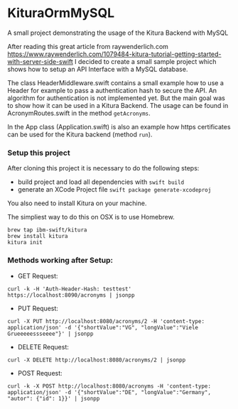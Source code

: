 # KituraOrmMySQL
A small project demonstrating the usage of the Kitura Backend with MySQL

After reading this great article from raywenderlich.com https://www.raywenderlich.com/1079484-kitura-tutorial-getting-started-with-server-side-swift I decided to create a small sample project which shows how to setup an API Interface with a MySQL database. 

The class HeaderMiddleware.swift contains a small example how to use a Header for example to pass a authentication hash to secure the API. An algorithm for authentication is not implemented yet. But the main goal was to show how it can be used in a Kitura Backend. The usage can be found in AcronymRoutes.swift in the method `getAcronyms`. 

In the App class (Application.swift) is also an example how https certificates can be used for the Kitura backend (method `run`). 

### Setup this project

After cloning this project it is necessary to do the following steps:

- build project and load all dependencies with `swift build`
- generate an XCode Project file `swift package generate-xcodeproj`

You also need to install Kitura on your machine. 

The simpliest way to do this on OSX is to use Homebrew.

```
brew tap ibm-swift/kitura
brew install kitura
kitura init
```

### Methods working after Setup:

- GET Request: 
```
curl -k -H 'Auth-Header-Hash: testtest' https://localhost:8090/acronyms | jsonpp
```
- PUT Request: 
```
curl -X PUT http://localhost:8080/acronyms/2 -H 'content-type: application/json' -d '{"shortValue":"VG", "longValue":"Viele Grueeeeessseeee"}' | jsonpp
```
- DELETE Request: 
```
curl -X DELETE http://localhost:8080/acronyms/2 | jsonpp
```
- POST Request: 
```
curl -k -X POST http://localhost:8080/acronyms -H 'content-type: application/json' -d '{"shortValue":"DE", "longValue":"Germany", "autor": {"id": 1}}' | jsonpp
```
